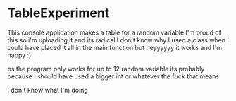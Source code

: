 # TableExperiment
This console application makes a table for a random variable
I'm proud of this so i'm uploading it and its radical
I don't know why I used a class 
when I could have placed it all in the main function 
but heyyyyyy it works
and I'm happy :)

ps
the program only works for up to 12 random variable
its probably because I should have used a bigger int or whatever the fuck that means



I don't know what I'm doing
